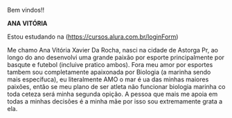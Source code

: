 Bem vindos!!

**ANA VITÓRIA**

Estou estudando na (https://cursos.alura.com.br/loginForm)

Me chamo Ana Vitória Xavier Da Rocha, nasci na cidade de Astorga Pr, ao longo do ano desenvolvi uma grande paixão por esporte principalmente por basqute e futebol (incluive pratico ambos).
Fora meu amor por esportes tambem sou completamente apaixonada por Biologia (a marinha sendo mais específuca), eu literalmente AMO  o mar é ua das minhas maiores paixões, então se meu plano de ser atleta não funcionar biologia marinha co toda ceteza será minha segunda opição.
A pessoa que mais me apoia em todas a minhas decisões é a minha mãe por isso sou extremamente grata a ela.
